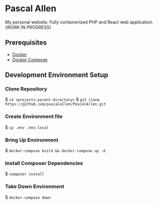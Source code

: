 # Pascal Allen

My personal website. Fully containerized PHP and React web application. (WORK IN PROGRESS)

## Prerequisites

- [Docker](https://www.docker.com/)
- [Docker Compose](https://docs.docker.com/compose/)

## Development Environment Setup

### Clone Repository

$ `cd <projects-parent-directory>`
$ `git clone https://github.com/pascalallen/PascalAllen.git`

### Create Environment file

$ `cp .env .env.local`

### Bring Up Environment

$ `docker-compose build && docker-compose up -d`

### Install Composer Dependencies

$ `composer install`

### Take Down Environment

$ `docker-compose down`
